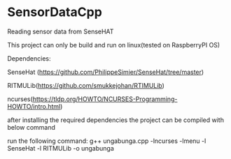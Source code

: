 # SensorDataCpp
Reading sensor data from SenseHAT

This project can only be build and run on linux(tested on RaspberryPI OS)

Dependencies:


SenseHat (https://github.com/PhilippeSimier/SenseHat/tree/master)


RITMULib(https://github.com/smukkejohan/RTIMULib)


ncurses(https://tldp.org/HOWTO/NCURSES-Programming-HOWTO/intro.html)


after installing the required dependencies the project can be compiled with below command


run the following command:
g++ ungabunga.cpp -lncurses -lmenu -l SenseHat -l RITMULib -o ungabunga
